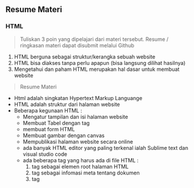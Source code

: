 ## Resume Materi 
### HTML

> Tuliskan 3 poin yang dipelajari dari materi tersebut. Resume / ringkasan materi dapat disubmit melalui Github
1. HTML berguna sebagai struktur/kerangka sebuah website
2. HTML bisa diakses tanpa perlu apapun (bisa langsung dilihat hasilnya)
3. Mengetahui dan paham HTML merupakan hal dasar untuk membuat website

> Resume Materi
- Html adalah singkatan Hypertext Markup Languange
- HTML adalah struktur dari halaman website
- Beberapa kegunaan HTML :
    -   Mengatur tampilan dan isi halaman website
    -   Membuat Tabel dengan tag <table>
    -   membuat form HTML
    -   Membuat gambar dengan canvas
    -   Mempublikasi halaman website secara online
- ada banyak HTML editor yang paling terkenal ialah Sublime text dan visual studio code
- ada beberapa tag yang harus ada di file HTML :
    1.  tag <html> sebagai elemen root halaman HTML
    2.  tag <head> sebagai infomasi meta tentang dokumen
    3.  tag <title> sebagai judul untuk halaman
    4.  tag <body> sebagai tempat konten yang terlihat
- berikut adalah tag tag dari sebuah HTML :
    -   tag <h1> - <h6> sebagai tag title sebuah tulisan
    -   tag <p>,<label>,<span> sebagai tag sebuah tulisan
    -   tag <strong>,<em>,<s>,<br> sebagai tag styling pada tulisan
    -   tag <a> sebagai tag link
    -   tag <img> sebagai canvas sebuah gambar
    -   tag <ol> dan <ul> sebagai tag ordered

> Task HTML
##### [Link Soal](https://docs.google.com/document/d/1D4jp6mMxilyO1xC6n0FbAV-dg3e_YfbQv3JqHfe9Hd8/edit?usp=sharing)

##### Berikut Halaman Tasknya
##### [index.html](./Praktikum/index.html){:target="_blank"}

##### Berikut Pembahasan :
1.  untuk tag title menggunakan tag <h1> - <h6>
2.  untuk tulisan atupun paragraf menggunakan tag <label> , <p>
3.  untuk ordered list memakai tag <ol> dan <ul>
4.  untuk menlinkkan sebuah tag bisa memakai tag <a href="halaman lain">
5.  untuk membuat form bisa menggunakan tag <form>
6.  tag <form action="halaman lain"> untuk mejalankan form yang dieksekusi ke halaman lain
7.  untuk membuat input bertipe text bisa menggunakan tag <input>
8.  untuk membuat input pilihan menggunakan tag <select>`
